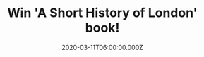 ---
campaign-uuid: "c-9e27dcfe-1c91-4f38-91f8-0b34dcc5ab3b"
type: "Competition"
category: "Gifts"
date: "2020-03-11T06:00:00.000Z"
end-date: "2020-05-11T23:59:00.000Z"
disable-form: false
is_promoted: false
has_entry_page: true
title: "Win 'A Short History of London' book!"
competition-description: "<p>From the prehistoric occupants of the Thames Valley to\
  \ the preoccupied commuters of today, Simon Jenkins brings together the key events,\
  \ individuals and trends in London's history to create a matchless portrait of the\
  \ capital. How London was conceived and built - and especially the perennial conflict\
  \ between money and power.</p>\n<p>Click below for a chance to win it now.</p>\n"
hero-header: "Win 'A Short History of London' book!"
terms-confirmation: "N/A"
banner-img: "https://assets.expresslyapp.com/asset-79452973-e077-49ca-8888-11c93366cbf1.jpg"
logo-left-href: "http://club.expressly.io"
logo-left-image: "https://assets.expresslyapp.com/asset-bf79a28d-8dfc-48d7-847b-1f9d0819fbf2.jpg"
logo-left-title: "Expressly Club"
bg-image-hero: "https://assets.expresslyapp.com/asset-cb67b7f4-f59f-4b54-b19a-e1013efdea1f.jpg"
bg-image-first: "https://assets.expresslyapp.com/asset-76138e2a-ee85-4358-bfe7-edba3f2336be.jpg"
section1-content: "<p>Based in part on his experiences of and involvement in the events\
  \ that shaped the post-war city, and with his trademark colour and authority, Jenkins\
  \ shows above all how London has taken shape over more than two thousand years.\
  \ Fascinating for locals and visitors alike, this is narrative history at its finest,\
  \ from the most ardent protector of our heritage.</p>\n"
entry-title: "Win 'A Short History of London' book!"
entry-content: "<p>Enter the draw to win  'A Short History of London' book by completing\
  \ the form below before 23:59 on the 11th of May 2020.</p>\n"
has-winner: true
winner-title: "CONGRATULATIONS to Carlos H. who won 'A Short History of London' book!"
winner-banner: "https://assets.expresslyapp.com/asset-31387ca3-976b-4290-abe0-d9b7bd65ddc5.jpg"
prize-description: "'A Short History of London' book!"
special-conditions: "Multiple entries are allowed up to one every day."
country-restrictions:
- "GB"
---